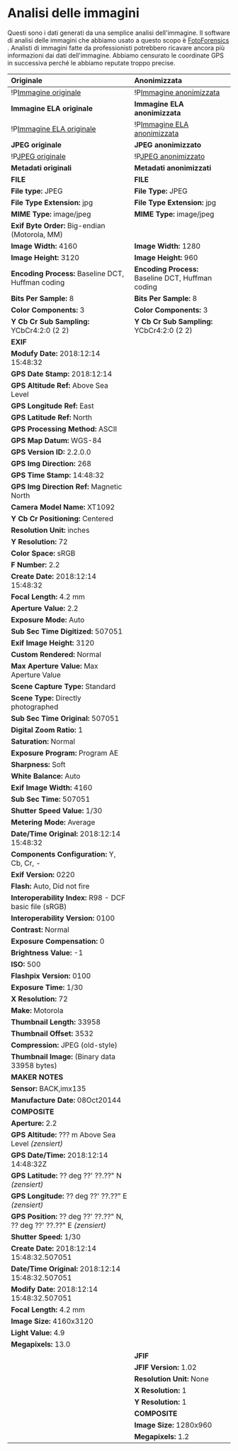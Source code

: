 # Analisi delle immagini
Questi sono i dati generati da una semplice analisi dell'immagine. Il software di analisi delle immagini che abbiamo usato a questo scopo è [FotoForensics <i class="fas fa-external-link-old"></i>](http://fotoforensics.com). Analisti di immagini fatte da professionisti potrebbero ricavare ancora più informazioni dai dati dell'immagine.
Abbiamo censurato le coordinate GPS in successiva perché le abbiamo reputate troppo precise.

| Originale | Anonimizzata |
|:----------|:--------------|
| !P[Immagine originale](../assets/img/analysis/o-image.jpg) | !P[Immagine anonimizzata](../assets/img/analysis/a-image.jpg) |
| **Immagine ELA originale** | **Immagine ELA anonimizzata** |
| !P[Immagine ELA originale](../assets/img/analysis/o-ela.png) | !P[Immagine ELA anonimizzata](../assets/img/analysis/a-ela.png) |
| **JPEG originale** | **JPEG anonimizzato** |
| !P[JPEG originale](../assets/img/analysis/o-jpeg.png) | !P[JPEG anonimizzato](../assets/img/analysis/a-jpeg.png) |
| **Metadati originali** | **Metadati anonimizzati** |
| **FILE** | **FILE** |
| **File type:** JPEG | **File Type:** JPEG |
| **File Type Extension:** jpg | **File Type Extension:** jpg |
| **MIME Type:** image/jpeg | **MIME Type:** image/jpeg |
| **Exif Byte Order:** Big-endian (Motorola, MM) |  |
| **Image Width:** 4160 | **Image Width:** 1280 |
| **Image Height:** 3120 | **Image Height:** 960 |
| **Encoding Process:** Baseline DCT, Huffman coding | **Encoding Process:** Baseline DCT, Huffman coding |
| **Bits Per Sample:** 8 | **Bits Per Sample:** 8 |
| **Color Components:** 3 | **Color Components:** 3 |
| **Y Cb Cr Sub Sampling:** YCbCr4:2:0 (2 2) | **Y Cb Cr Sub Sampling:** YCbCr4:2:0 (2 2) |
| **EXIF** |  |
| **Modufy Date:** 2018:12:14 15:48:32 |  |
| **GPS Date Stamp:** 2018:12:14 |  |
| **GPS Altitude Ref:** Above Sea Level |  |
| **GPS Longitude Ref:** East |  |
| **GPS Latitude Ref:** North |  |
| **GPS Processing Method:** ASCII |  |
| **GPS Map Datum:** WGS-84 |  |
| **GPS Version ID:** 2.2.0.0 |  |
| **GPS Img Direction:** 268 |  |
| **GPS Time Stamp:** 14:48:32 |  |
| **GPS Img Direction Ref:** Magnetic North |  |
| **Camera Model Name:** XT1092 |  |
| **Y Cb Cr Positioning:** Centered |  |
| **Resolution Unit:** inches |  |
| **Y Resolution:** 72  |  |
| **Color Space:** sRGB  |  |
| **F Number:** 2.2 |  |
| **Create Date:** 2018:12:14 15:48:32 |  |
| **Focal Length:** 4.2 mm |  |
| **Aperture Value:** 2.2 |  |
| **Exposure Mode:** Auto |  |
| **Sub Sec Time Digitized:** 507051 |  |
| **Exif Image Height:** 3120 |  |
| **Custom Rendered:** Normal |  |
| **Max Aperture Value:** Max Aperture Value |  |
| **Scene Capture Type:** Standard |  |
| **Scene Type:** Directly photographed |  |
| **Sub Sec Time Original:** 507051 |  |
| **Digital Zoom Ratio:** 1 |  |
| **Saturation:** Normal |  |
| **Exposure Program:** Program AE |  |
| **Sharpness:** Soft |  |
| **White Balance:** Auto |  |
| **Exif Image Width:** 4160 |  |
| **Sub Sec Time:** 507051 |  |
| **Shutter Speed Value:** 1/30 |  |
| **Metering Mode:** Average |  |
| **Date/Time Original:** 2018:12:14 15:48:32 |  |
| **Components Configuration:** Y, Cb, Cr, - |  |
| **Exif Version:** 0220 |  |
| **Flash:** Auto, Did not fire |  |
| **Interoperability Index:** R98 - DCF basic file (sRGB) |  |
| **Interoperability Version:** 0100 |  |
| **Contrast:** Normal |  |
| **Exposure Compensation:** 0 |  |
| **Brightness Value:** -1 |  |
| **ISO:** 500  |  |
| **Flashpix Version:** 0100 |  |
| **Exposure Time:** 1/30 |  |
| **X Resolution:** 72 |  |
| **Make:** Motorola |  |
| **Thumbnail Length:** 33958 |  |
| **Thumbnail Offset:** 3532 |  |
| **Compression:** JPEG (old-style) |  |
| **Thumbnail Image:** (Binary data 33958 bytes) |  |
| **MAKER NOTES** |  |
| **Sensor:** BACK,imx135 |  |
| **Manufacture Date:** 08Oct20144 |  |
| **COMPOSITE** |  |
| **Aperture:** 2.2 |  |
| **GPS Altitude:** ??? m Above Sea Level *(zensiert)* |  |
| **GPS Date/Time:** 2018:12:14 14:48:32Z |  |
| **GPS Latitude:** ?? deg ??\' ??.??\" N *(zensiert)* |  |
| **GPS Longitude:** ?? deg ??\' ??.??\" E *(zensiert)* |  |
| **GPS Position:** ?? deg ??\' ??.??\" N, ?? deg ??\' ??.??\" E *(zensiert)* |  |
| **Shutter Speed:** 1/30 |  |
| **Create Date:** 2018:12:14 15:48:32.507051 |  |
| **Date/Time Original:** 2018:12:14 15:48:32.507051 |  |
| **Modify Date:** 2018:12:14 15:48:32.507051 |  |
| **Focal Length:** 4.2 mm |  |
| **Image Size:** 4160x3120 |  |
| **Light Value:** 4.9 |  |
| **Megapixels:** 13.0 |  |
|  | **JFIF** |
|  | **JFIF Version:** 1.02 |
|  | **Resolution Unit:** None |
|  | **X Resolution:** 1 |
|  | **Y Resolution:** 1 |
|  | **COMPOSITE** |
|  | **Image Size:** 1280x960 |
|  | **Megapixels:** 1.2 |